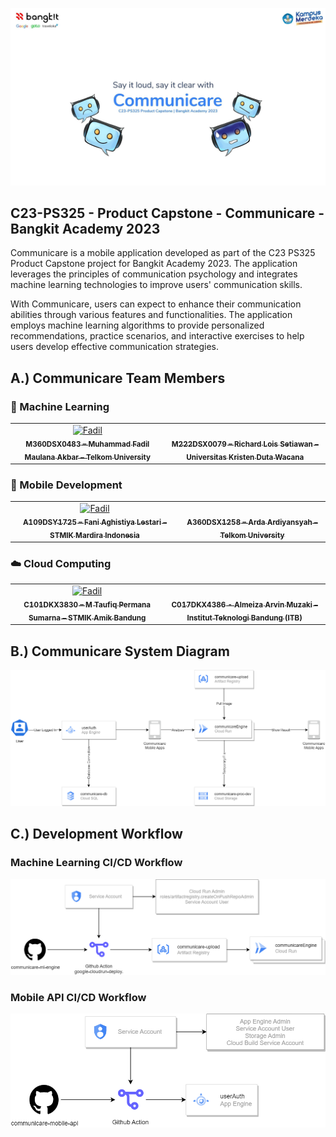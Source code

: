 ![Communicare Banner](profile/img/banner.jpg)

## C23-PS325 - Product Capstone - Communicare - Bangkit Academy 2023
Communicare is a mobile application developed as part of the C23 PS325 Product Capstone project for Bangkit Academy 2023. The application leverages the principles of communication psychology and integrates machine learning technologies to improve users' communication skills.

With Communicare, users can expect to enhance their communication abilities through various features and functionalities. The application employs machine learning algorithms to provide personalized recommendations, practice scenarios, and interactive exercises to help users develop effective communication strategies.

## A.) Communicare Team Members
### 🤖 Machine Learning
<table>
  <tr>
    <td align="center">
      <a href="https://github.com/fadilmr">
        <img src="https://avatars.githubusercontent.com/u/72238419?v=4" width="100px;" alt="Fadil"/><br />
        <sub><b>M360DSX0483 – Muhammad Fadil Maulana Akbar – Telkom University</b></sub>
      </a>
    </td>
    <td align="center">
      <a href="https://github.com/richardlois8">
        <img src="https://avatars.githubusercontent.com/u/78334592?v=4" width="100px;" alt=""/><br />
        <sub><b>M222DSX0079 – Richard Lois Setiawan – Universitas Kristen Duta Wacana</b></sub>
      </a>
    </td>
  </tr>
</table>

### 📱 Mobile Development
<table>
  <tr>
    <td align="center">
      <a href="https://github.com/fanial">
        <img src="https://avatars.githubusercontent.com/u/60648921?v=4" width="100px;" alt="Fadil"/><br />
        <sub><b>A109DSY1725 – Fani Aghistiya Lestari – STMIK Mardira Indonesia</b></sub>
      </a>
    </td>
    <td align="center">
      <a href="https://github.com/macreai">
        <img src="https://avatars.githubusercontent.com/u/76419622?v=4" width="100px;" alt=""/><br />
        <sub><b>A360DSX1258 – Arda Ardiyansyah – Telkom University</b></sub>
      </a>
    </td>
  </tr>
</table> 

### ☁️ Cloud Computing
<table>
  <tr>
    <td align="center">
      <a href="https://github.com/taufiqpsumarna">
        <img src="https://avatars.githubusercontent.com/u/35789663?v=4" width="100px;" alt="Fadil"/><br />
        <sub><b>C101DKX3830 – M Taufiq Permana Sumarna – STMIK Amik Bandung</b></sub>
      </a>
    </td>
    <td align="center">
      <a href="https://github.com/almeizaarvin">
        <img src="https://avatars.githubusercontent.com/u/79525918?v=4" width="100px;" alt=""/><br />
        <sub><b>C017DKX4386 - Almeiza Arvin Muzaki – Institut Teknologi Bandung (ITB)</b></sub>
      </a>
    </td>
  </tr>
</table>

## B.) Communicare System Diagram
![Communicare System Diagram](profile/img/system-diagram.png)

## C.) Development Workflow

### Machine Learning CI/CD Workflow
![ml-engine Development Workflow](profile/img/ml-engine-workflow.png)

### Mobile API CI/CD Workflow
![mobile-api Development Workflow](profile/img/mobile-api-workflow.png)


